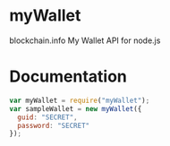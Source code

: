 myWallet
========

blockchain.info My Wallet API for node.js

Documentation
=============

```javascript
var myWallet = require("myWallet");
var sampleWallet = new myWallet({
  guid: "SECRET",
  password: "SECRET"
});
```
